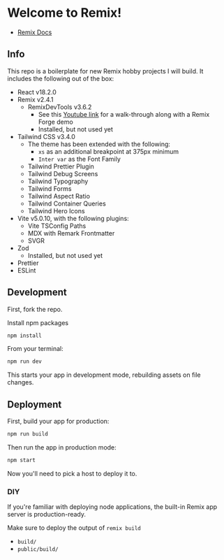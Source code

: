 # Welcome to Remix!

- [Remix Docs](https://remix.run/docs)

## Info

This repo is a boilerplate for new Remix hobby projects I will build. It includes the following out of the box:

- React v18.2.0
- Remix v2.4.1
  - RemixDevTools v3.6.2
    - See this [Youtube link](https://www.youtube.com/watch?v=VZH9cmeSwnc) for a walk-through along with a Remix Forge demo
    - Installed, but not used yet
- Tailwind CSS v3.4.0
  - The theme has been extended with the following:
    - `xs` as an additional breakpoint at 375px minimum
    - `Inter var` as the Font Family
  - Tailwind Prettier Plugin
  - Tailwind Debug Screens
  - Tailwind Typography
  - Tailwind Forms
  - Tailwind Aspect Ratio
  - Tailwind Container Queries
  - Tailwind Hero Icons
- Vite v5.0.10, with the following plugins:
  - Vite TSConfig Paths
  - MDX with Remark Frontmatter
  - SVGR
- Zod
  - Installed, but not used yet
- Prettier
- ESLint

## Development

First, fork the repo.

Install npm packages

```bash
npm install
```

From your terminal:

```sh
npm run dev
```

This starts your app in development mode, rebuilding assets on file changes.

## Deployment

First, build your app for production:

```sh
npm run build
```

Then run the app in production mode:

```sh
npm start
```

Now you'll need to pick a host to deploy it to.

### DIY

If you're familiar with deploying node applications, the built-in Remix app server is production-ready.

Make sure to deploy the output of `remix build`

- `build/`
- `public/build/`
